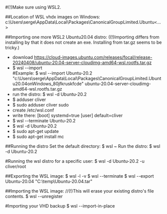 #(!)Make sure using WSL2.


##Location of WSL vhdx images on Windows:
c:\Users\serge\AppData\Local\Packages\CanonicalGroupLimited.Ubuntu<...>


##Importing one more WSL2 Ubuntu20.04 distro:
((!)Importing differs from installing by that it does not create an exe. Installing from tar.gz seems to be tricky.)
- download https://cloud-images.ubuntu.com/releases/focal/release-20240408/ubuntu-20.04-server-cloudimg-amd64-wsl.rootfs.tar.gz
- $ wsl --import <custom dirsto name> <custom target distro directory> <distro tar.gz path>  
#Example:
$ wsl --import Ubuntu-20.2 "c:\Users\serge\AppData\Local\Packages\CanonicalGroupLimited.Ubuntu20.04onWindows_80jfkruskfcde" ubuntu-20.04-server-cloudimg-amd64-wsl.rootfs.tar.gz
- run the distro: 
$ wsl -d Ubuntu-20.2
- $ adduser cliver
- $ sudo adduser cliver sudo
- create /etc/wsl.conf
- write there:
[boot]
systemd=true
[user]
default=cliver
- $ wsl --terminate Ubuntu-20.2
- $ wsl -d Ubuntu-20.2
- $ sudo apt-get update
- $ sudo apt-get install mc


##Running the distro
Set the default directory:
$ wsl ~
Run the distro:
$ wsl -d Ubuntu-20.2


#Running the wsl distro for a specific user:
$ wsl -d Ubuntu-20.2 -u cliver/root


##Exporting the WSL image:
$ wsl -l -v
$ wsl --terminate <distroname>
$ wsl --export Ubuntu-20.04 "C:\temp\Ubuntu-20.04.tar"


##Importing the WSL image:
//(!)This will erase your existing distro's file contents.
$ wsl --unregister <distroname>


#Importing your VHD backup
$ wsl --import-in-place <distroname> <Install Location with filename>



